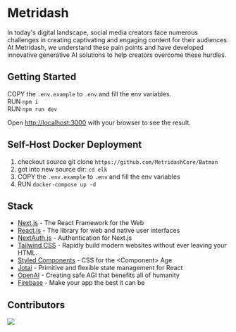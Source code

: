 # Metridash

In today's digital landscape, social media creators face numerous challenges in creating captivating and engaging content for their audiences. At Metridash, we understand these pain points and have developed innovative generative AI solutions to help creators overcome these hurdles.

## Getting Started

COPY the `.env.example` to `.env` and fill the env variables.
<br />
RUN `npm i`
<br />
RUN `npm run dev`

Open [http://localhost:3000](http://localhost:3000) with your browser to see the result.

## Self-Host Docker Deployment

1. checkout source git clone `https://github.com/MetridashCore/Batman` 
2. got into new source dir: `cd elk`
3. COPY the `.env.example` to `.env` and fill the env variables
4. RUN `docker-compose up -d`

## Stack

- [Next.js](https://nextjs.org/) - The React Framework for the Web
- [React.js](https://react.dev/) - The library for web and native user interfaces
- [NextAuth.js](https://next-auth.js.org/) - Authentication for Next.js
- [Tailwind CSS](https://tailwindcss.com/) - Rapidly build modern websites without ever leaving your HTML.
- [Styled Components](https://styled-components.com/) - CSS for the &lt;Component&gt; Age
- [Jotai](https://jotai.org/) - Primitive and flexible state management for React
- [OpenAI](https://openai.com/) -
  Creating safe AGI that benefits all of humanity
- [Firebase](https://firebase.google.com/) - Make your app the best it can be

## Contributors

<a href="https://github.com/MetridashCore/Batman/graphs/contributors">
  <img src="https://contrib.rocks/image?repo=MetridashCore/Batman" />   
</a>
